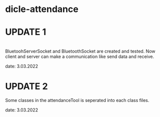 # dicle-attendance

# UPDATE 1 
<br>
BluetoohServerSocket and BluetoothSocket are created and tested. Now client and server can make a communication like send data and receive. 

date: 3.03.2022

# UPDATE 2

Some classes in the attendanceTool is seperated into each class files.

date: 3.03.2022
